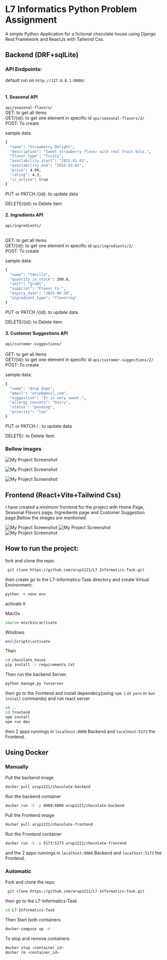 # L7 Informatics Python Problem Assignment

A simple Python Application for a fictional chocolate house using Django Rest Framework and ReactJs with Tailwind Css. <br/>

## Backend (DRF+sqlLite)

### API Endpoints:
default run on ``` http://127.0.0.1:8000/ ``` <br/><br/>

#### 1. Seasonal API

```api/seasonal-flavors/ ``` <br/>
GET: to get all items<br/>
GET/{id}: to get one element in specific id
```api/seasonal-flavors/2/ ``` <br/>
POST: To create  <br/>

sample data:

```bash
{
  "name": "Strawberry Delight",
  "description": "Sweet strawberry flavor with real fruit bits.",
  "flavor_type": "fruity",
  "availability_start": "2025-01-01",
  "availability_end": "2025-03-01",
  "price": 4.99,
  "rating": 4.3,
  "is_active": true
}

```
PUT or PATCH /{id}: to update data 

DELETE/{id}: to Delete item


#### 2. Ingredients API

```api/ingredients/ ``` <br/><br/>

GET: to get all items<br/>
GET/{id}: to get one element in specific id
```api/ingredients/2/ ``` <br/>
POST: To create  <br/>

sample data:

```bash
{
  "name": "Vanilla",
  "quantity_in_stock": 200.0,
  "unit": "grams",
  "supplier": "Flavor Co.",
  "expiry_date": "2025-06-30",
  "ingredient_type": "flavoring"
}


```
PUT or PATCH /{id}: to update data  <br/>

DELETE/{id}: to Delete item <br/>


#### 3. Customer Suggestions API

```api/customer-suggestions/ ``` <br/><br/>
GET: to get all items<br/>
GET/{id}: to get one element in specific id
```api/customer-suggestions/2/ ``` <br/>
POST: To create  <br/>

sample data:

```bash
{
  "name": "Arup Gope",
  "email": "arup@gmail.com",
  "suggestion": "It is very sweet.",
  "allergy_concern": "Dairy",
  "status": "pending",
  "priority": "low"
}

```
PUT or PATCH /<id> : to update data  <br/>

DELETE/<id>: to Delete item <br/>

### Bellow images 

![My Project Screenshot](images/img8.png "Project Overview")

![My Project Screenshot](images/img6.png "Project Overview")

![My Project Screenshot](images/img7.png "Project Overview")


## Frontend (React+Vite+Tailwind Css)

I have created a minimum frontend for the project with Home Page, Seasonal Flavors page, Ingredients page and Customer Suggestion page.Bellow the images are mentioned.

![My Project Screenshot](images/img1.png "Project Overview") 
![My Project Screenshot](images/img4.png "Project Overview")
![My Project Screenshot](images/img5.png "Project Overview")


## How to run the project:

fork and clone the repo: 
```bash
 git clone https://github.com/arup1221/L7-Informatics-Task.git
```
then create go to the L7-Informatics-Task directory and create Virtual Environment:

```bash
python -m venv env
```

activate it <br/>

MacOs
```bash
source env/bin/activate
```
Windows

```bash
env\Scripts\activate
```

Then
```bash
cd chocolate_house
pip install -r requirements.txt
```

Then run the backend Server:
```bash
python manage.py runserver
```

then go to the Forntend and install dependecy(using `npm i` or `yarn` or `bun install` commands) and run react server

```bash
cd ..
cd frontend
npm install
npm run dev
```

then 2 apps runnings in `localhost:8000` Backend and `localhost:5173` the Frontend.

## Using Docker

### Manually 

Pull the backend image
```bash
docker pull arup1221/chocolate-backend
```

Run the backend container
```bash
docker run -d -p 8000:8000 arup1221/chocolate-backend
```


Pull the Frontend image
```bash
docker pull arup1221/chocolate-frontend
```

Run the Frontend container
```bash
docker run -d -p 5173:5173 arup1221/chocolate-frontend
```

and the 2 apps runnings in `localhost:8000` Backend and `localhost:5173` the Frontend.


### Automatic 

Fork and clone the repo 

```bash
 git clone https://github.com/arup1221/L7-Informatics-Task.git
```

then go to the L7-Informatics-Task

```bash
cd L7-Informatics-Task
```

Then Start both containers 

```bash
docker-compose up -d
```

To stop and remove containers

```bash
docker stop <container_id>
docker rm <container_id>
```
